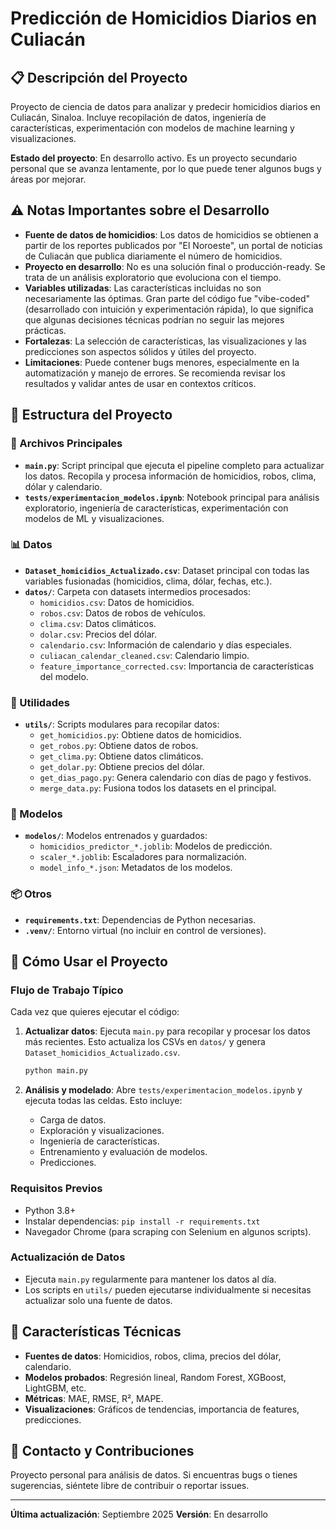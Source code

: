 # Predicción de Homicidios Diarios en Culiacán

## 📋 Descripción del Proyecto

Proyecto de ciencia de datos para analizar y predecir homicidios diarios en Culiacán, Sinaloa. Incluye recopilación de datos, ingeniería de características, experimentación con modelos de machine learning y visualizaciones.

**Estado del proyecto**: En desarrollo activo. Es un proyecto secundario personal que se avanza lentamente, por lo que puede tener algunos bugs y áreas por mejorar.

## ⚠️ Notas Importantes sobre el Desarrollo

- **Fuente de datos de homicidios**: Los datos de homicidios se obtienen a partir de los reportes publicados por "El Noroeste", un portal de noticias de Culiacán que publica diariamente el número de homicidios.
- **Proyecto en desarrollo**: No es una solución final o producción-ready. Se trata de un análisis exploratorio que evoluciona con el tiempo.
- **Variables utilizadas**: Las características incluidas no son necesariamente las óptimas. Gran parte del código fue "vibe-coded" (desarrollado con intuición y experimentación rápida), lo que significa que algunas decisiones técnicas podrían no seguir las mejores prácticas.
- **Fortalezas**: La selección de características, las visualizaciones y las predicciones son aspectos sólidos y útiles del proyecto.
- **Limitaciones**: Puede contener bugs menores, especialmente en la automatización y manejo de errores. Se recomienda revisar los resultados y validar antes de usar en contextos críticos.

## 📁 Estructura del Proyecto

### 🔧 Archivos Principales

- **`main.py`**: Script principal que ejecuta el pipeline completo para actualizar los datos. Recopila y procesa información de homicidios, robos, clima, dólar y calendario.
- **`tests/experimentacion_modelos.ipynb`**: Notebook principal para análisis exploratorio, ingeniería de características, experimentación con modelos de ML y visualizaciones.

### 📊 Datos

- **`Dataset_homicidios_Actualizado.csv`**: Dataset principal con todas las variables fusionadas (homicidios, clima, dólar, fechas, etc.).
- **`datos/`**: Carpeta con datasets intermedios procesados:
  - `homicidios.csv`: Datos de homicidios.
  - `robos.csv`: Datos de robos de vehículos.
  - `clima.csv`: Datos climáticos.
  - `dolar.csv`: Precios del dólar.
  - `calendario.csv`: Información de calendario y días especiales.
  - `culiacan_calendar_cleaned.csv`: Calendario limpio.
  - `feature_importance_corrected.csv`: Importancia de características del modelo.

### 🔧 Utilidades

- **`utils/`**: Scripts modulares para recopilar datos:
  - `get_homicidios.py`: Obtiene datos de homicidios.
  - `get_robos.py`: Obtiene datos de robos.
  - `get_clima.py`: Obtiene datos climáticos.
  - `get_dolar.py`: Obtiene precios del dólar.
  - `get_dias_pago.py`: Genera calendario con días de pago y festivos.
  - `merge_data.py`: Fusiona todos los datasets en el principal.

### 🤖 Modelos

- **`modelos/`**: Modelos entrenados y guardados:
  - `homicidios_predictor_*.joblib`: Modelos de predicción.
  - `scaler_*.joblib`: Escaladores para normalización.
  - `model_info_*.json`: Metadatos de los modelos.

### 📦 Otros

- **`requirements.txt`**: Dependencias de Python necesarias.
- **`.venv/`**: Entorno virtual (no incluir en control de versiones).

## 🚀 Cómo Usar el Proyecto

### Flujo de Trabajo Típico

Cada vez que quieres ejecutar el código:

1. **Actualizar datos**: Ejecuta `main.py` para recopilar y procesar los datos más recientes. Esto actualiza los CSVs en `datos/` y genera `Dataset_homicidios_Actualizado.csv`.

   ```bash
   python main.py
   ```
2. **Análisis y modelado**: Abre `tests/experimentacion_modelos.ipynb` y ejecuta todas las celdas. Esto incluye:

   - Carga de datos.
   - Exploración y visualizaciones.
   - Ingeniería de características.
   - Entrenamiento y evaluación de modelos.
   - Predicciones.

### Requisitos Previos

- Python 3.8+
- Instalar dependencias: `pip install -r requirements.txt`
- Navegador Chrome (para scraping con Selenium en algunos scripts).

### Actualización de Datos

- Ejecuta `main.py` regularmente para mantener los datos al día.
- Los scripts en `utils/` pueden ejecutarse individualmente si necesitas actualizar solo una fuente de datos.

## 🎯 Características Técnicas

- **Fuentes de datos**: Homicidios, robos, clima, precios del dólar, calendario.
- **Modelos probados**: Regresión lineal, Random Forest, XGBoost, LightGBM, etc.
- **Métricas**: MAE, RMSE, R², MAPE.
- **Visualizaciones**: Gráficos de tendencias, importancia de features, predicciones.

## 📧 Contacto y Contribuciones

Proyecto personal para análisis de datos. Si encuentras bugs o tienes sugerencias, siéntete libre de contribuir o reportar issues.

---

**Última actualización**: Septiembre 2025
**Versión**: En desarrollo
